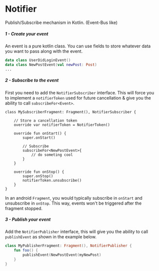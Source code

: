 # Notifier
Publish/Subscribe mechanism in Kotlin. (Event-Bus like)


##### 1 - Create your event
An event is a pure kotlin class. You can use fields to store whatever data you want to pass along with the event.
```kotlin
data class UserDidLoginEvent()
data class NewPostEvent(val newPost: Post)
...
```

##### 2 - Subscribe to the event

First you need to add the `NotifierSubscriber` interface.
This will force you to implement a `notifierToken` used for future cancellation & give you the ability to call `subscribeFor<Event>`.

```koltin
class MySubscriberFragment: Fragment(), NotifierSubscriber {

    // Store a cancellation token
    override var notifierToken = NotifierToken()

    override fun onStart() {
        super.onStart()

        // Subscribe
        subscribeFor<NewPostEvent>{
            // do someting cool
        }
    }

    override fun onStop() {
        super.onStop()
        notifierToken.unsubscribe()
    }
}
```

In an android `Fragment`, you would typically subscribe in `onStart` and unsubscribe in `onStop`. This way, events won't be triggered after the fragment stopped.


##### 3 - Publish your event

Add the `NotifierPublisher` interface, this will give you the ability to call `publishEvent` as shown in the example below.

```kotlin
class MyPublisherFragment: Fragment(), NotifierPublisher {
    fun foo() {
        publishEvent(NewPostEvent(myNewPost)
    }
}
```
